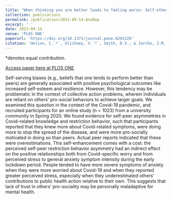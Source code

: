 ```yaml
---
title: "When thinking you are better leads to feeling worse: Self-other asymmetries in prosocial behavior and increased anxiety during the COVID-19 pandemic."
collection: publications
permalink: /publication/2023-09-14-AnxDep
excerpt: ' '
date: 2023-09-14
venue: 'PLOS ONE'
paperurl: 'https://doi.org/10.1371/journal.pone.0291329'
citation: 'Helion, C.`*`, Ulichney, V.`*`, Smith, D.V., & Jarcho, J.M. (2023). &quot;When thinking you are better leads to feeling worse: Self-other asymmetries in prosocial behavior and increased anxiety during the COVID-19 pandemic.&quot; <i>PLOS ONE</i>. 18(9): e0291329.'
---
```

*denotes equal contribution.

[Access paper here at PLOS ONE](https://doi.org/10.1371/journal.pone.0291329)

Self-serving biases (e.g., beliefs that one tends to perform better than peers) are generally associated with positive psychological outcomes like increased self-esteem and resilience. However, this tendency may be problematic in the context of collective action problems, wherein individuals are reliant on others’ pro-social behaviors to achieve larger goals. We examined this question in the context of the Covid-19 pandemic, and recruited participants for an online study (n = 1023) from a university community in Spring 2020. We found evidence for self-peer asymmetries in Covid-related knowledge and restriction behavior, such that participants reported that they knew more about Covid-related symptoms, were doing more to stop the spread of the disease, and were more pro-socially motivated in doing so than peers. Actual peer reports indicated that these were overestimations. This self-enhancement comes with a cost: the perceived self-peer restriction behavior asymmetry had an indirect effect on the positive relationships both from Covid-specific worry and from perceived stress to general anxiety symptom intensity during the early lockdown period. People tended to have more severe symptoms of anxiety when they were more worried about Covid-19 and when they reported greater perceived stress, especially when they underestimated others’ contributions to public health action relative to their own. This suggests that lack of trust in others’ pro-sociality may be personally maladaptive for mental health.
